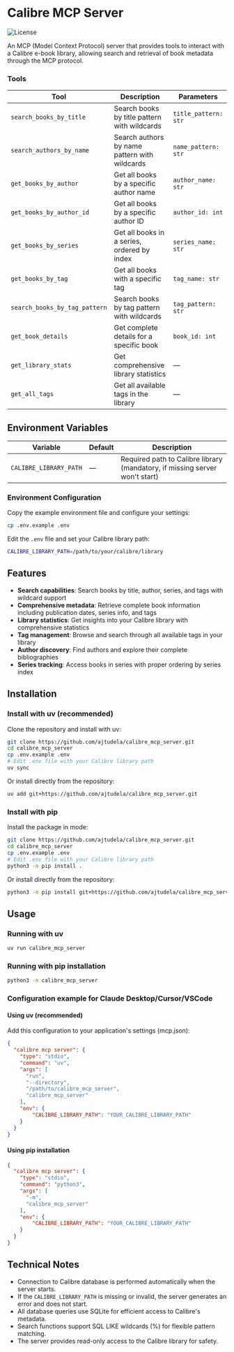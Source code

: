 # Calibre MCP Server
![License](https://img.shields.io/github/license/ajtudela/calibre_mcp_server)


An MCP (Model Context Protocol) server that provides tools to interact with a Calibre e-book library, allowing search and retrieval of book metadata through the MCP protocol.

### Tools
| Tool                          | Description                                   | Parameters           |
| ----------------------------- | --------------------------------------------- | -------------------- |
| `search_books_by_title`       | Search books by title pattern with wildcards  | `title_pattern: str` |
| `search_authors_by_name`      | Search authors by name pattern with wildcards | `name_pattern: str`  |
| `get_books_by_author`         | Get all books by a specific author name       | `author_name: str`   |
| `get_books_by_author_id`      | Get all books by a specific author ID         | `author_id: int`     |
| `get_books_by_series`         | Get all books in a series, ordered by index   | `series_name: str`   |
| `get_books_by_tag`            | Get all books with a specific tag             | `tag_name: str`      |
| `search_books_by_tag_pattern` | Search books by tag pattern with wildcards    | `tag_pattern: str`   |
| `get_book_details`            | Get complete details for a specific book      | `book_id: int`       |
| `get_library_stats`           | Get comprehensive library statistics          | —                    |
| `get_all_tags`                | Get all available tags in the library         | —                    |

## Environment Variables
| Variable               | Default | Description                                                                 |
| ---------------------- | ------- | --------------------------------------------------------------------------- |
| `CALIBRE_LIBRARY_PATH` | —       | Required path to Calibre library (mandatory, if missing server won't start) |

### Environment Configuration
Copy the example environment file and configure your settings:

```bash
cp .env.example .env
```

Edit the `.env` file and set your Calibre library path:
```bash
CALIBRE_LIBRARY_PATH=/path/to/your/calibre/library
```

## Features
- **Search capabilities**: Search books by title, author, series, and tags with wildcard support
- **Comprehensive metadata**: Retrieve complete book information including publication dates, series info, and tags
- **Library statistics**: Get insights into your Calibre library with comprehensive statistics
- **Tag management**: Browse and search through all available tags in your library
- **Author discovery**: Find authors and explore their complete bibliographies
- **Series tracking**: Access books in series with proper ordering by series index

## Installation

### Install with uv (recommended)

Clone the repository and install with uv:

```bash
git clone https://github.com/ajtudela/calibre_mcp_server.git
cd calibre_mcp_server
cp .env.example .env
# Edit .env file with your Calibre library path
uv sync
```

Or install directly from the repository:

```bash
uv add git+https://github.com/ajtudela/calibre_mcp_server.git
```

### Install with pip

Install the package in mode:

```bash
git clone https://github.com/ajtudela/calibre_mcp_server.git
cd calibre_mcp_server
cp .env.example .env
# Edit .env file with your Calibre library path
python3 -m pip install .
```

Or install directly from the repository:

```bash
python3 -m pip install git+https://github.com/ajtudela/calibre_mcp_server.git
```

## Usage

### Running with uv

```bash
uv run calibre_mcp_server
```

### Running with pip installation

```bash
python3 -m calibre_mcp_server
```

### Configuration example for Claude Desktop/Cursor/VSCode

#### Using uv (recommended)

Add this configuration to your application's settings (mcp.json):

```json
{
  "calibre mcp server": {
    "type": "stdio",
    "command": "uv",
    "args": [
      "run",
      "--directory",
      "/path/to/calibre_mcp_server",
      "calibre_mcp_server"
    ],
    "env": {
        "CALIBRE_LIBRARY_PATH": "YOUR_CALIBRE_LIBRARY_PATH"
    }
  }
}
```

#### Using pip installation

```json
{
  "calibre mcp server": {
    "type": "stdio",
    "command": "python3",
    "args": [
      "-m",
      "calibre_mcp_server"
    ],
    "env": {
        "CALIBRE_LIBRARY_PATH": "YOUR_CALIBRE_LIBRARY_PATH"
    }
  }
}
```

## Technical Notes
- Connection to Calibre database is performed automatically when the server starts.
- If the `CALIBRE_LIBRARY_PATH` is missing or invalid, the server generates an error and does not start.
- All database queries use SQLite for efficient access to Calibre's metadata.
- Search functions support SQL LIKE wildcards (%) for flexible pattern matching.
- The server provides read-only access to the Calibre library for safety.
